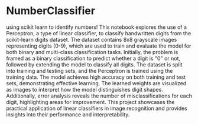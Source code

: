 # NumberClassifier
using scikit learn to identify numbers!
This notebook explores the use of a Perceptron, a type of linear classifier, to classify handwritten digits from the scikit-learn digits dataset. The dataset contains 8x8 grayscale images representing digits (0-9), which are used to train and evaluate the model for both binary and multi-class classification tasks. Initially, the problem is framed as a binary classification to predict whether a digit is "0" or not, followed by extending the model to classify all digits. The dataset is split into training and testing sets, and the Perceptron is trained using the training data. The model achieves high accuracy on both training and test sets, demonstrating effective learning. The learned weights are visualized as images to interpret how the model distinguishes digit shapes. Additionally, error analysis reveals the number of misclassifications for each digit, highlighting areas for improvement. This project showcases the practical application of linear classifiers in image recognition and provides insights into their performance and interpretability.






